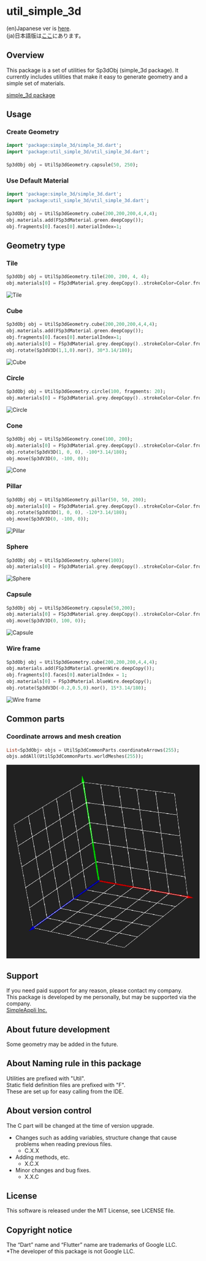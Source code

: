 # util_simple_3d

(en)Japanese ver is [here](https://github.com/MasahideMori-SimpleAppli/util_simple_3d/blob/main/README_JA.md).  
(ja)日本語版は[ここ](https://github.com/MasahideMori-SimpleAppli/util_simple_3d/blob/main/README_JA.md)にあります。

## Overview
This package is a set of utilities for Sp3dObj (simple_3d package).
It currently includes utilities that make it easy to generate geometry and a simple set of materials.

[simple_3d package](https://pub.dev/packages/simple_3d)

## Usage
### Create Geometry
```dart
import 'package:simple_3d/simple_3d.dart';
import 'package:util_simple_3d/util_simple_3d.dart';

Sp3dObj obj = UtilSp3dGeometry.capsule(50, 250);
```

### Use Default Material
```dart
import 'package:simple_3d/simple_3d.dart';
import 'package:util_simple_3d/util_simple_3d.dart';

Sp3dObj obj = UtilSp3dGeometry.cube(200,200,200,4,4,4);
obj.materials.add(FSp3dMaterial.green.deepCopy());
obj.fragments[0].faces[0].materialIndex=1;
```

## Geometry type
### Tile
```dart
Sp3dObj obj = UtilSp3dGeometry.tile(200, 200, 4, 4);
obj.materials[0] = FSp3dMaterial.grey.deepCopy()..strokeColor=Color.fromARGB(255, 0, 255, 0);
```
![Tile](https://raw.githubusercontent.com/MasahideMori1111/simple_3d_images/main/Util_Sp3dGeometry/tile_sample1.png)
### Cube
```dart
Sp3dObj obj = UtilSp3dGeometry.cube(200,200,200,4,4,4);
obj.materials.add(FSp3dMaterial.green.deepCopy());
obj.fragments[0].faces[0].materialIndex=1;
obj.materials[0] = FSp3dMaterial.grey.deepCopy()..strokeColor=Color.fromARGB(255, 0, 0, 255);
obj.rotate(Sp3dV3D(1,1,0).nor(), 30*3.14/180);
```
![Cube](https://raw.githubusercontent.com/MasahideMori1111/simple_3d_images/main/Util_Sp3dGeometry/cube_sample1.png)
### Circle
```dart
Sp3dObj obj = UtilSp3dGeometry.circle(100, fragments: 20);
obj.materials[0] = FSp3dMaterial.grey.deepCopy()..strokeColor=Color.fromARGB(255, 0, 255, 0);
```
![Circle](https://raw.githubusercontent.com/MasahideMori1111/simple_3d_images/main/Util_Sp3dGeometry/circle_sample1.png)
### Cone
```dart
Sp3dObj obj = UtilSp3dGeometry.cone(100, 200);
obj.materials[0] = FSp3dMaterial.grey.deepCopy()..strokeColor=Color.fromARGB(255, 0, 255, 0);
obj.rotate(Sp3dV3D(1, 0, 0), -100*3.14/180);
obj.move(Sp3dV3D(0, -100, 0));
```
![Cone](https://raw.githubusercontent.com/MasahideMori1111/simple_3d_images/main/Util_Sp3dGeometry/cone_sample1.png)
### Pillar
```dart
Sp3dObj obj = UtilSp3dGeometry.pillar(50, 50, 200);
obj.materials[0] = FSp3dMaterial.grey.deepCopy()..strokeColor=Color.fromARGB(255, 0, 255, 0);
obj.rotate(Sp3dV3D(1, 0, 0), -120*3.14/180);
obj.move(Sp3dV3D(0, -100, 0));
```
![Pillar](https://raw.githubusercontent.com/MasahideMori1111/simple_3d_images/main/Util_Sp3dGeometry/pillar_sample1.png)
### Sphere
```dart
Sp3dObj obj = UtilSp3dGeometry.sphere(100);
obj.materials[0] = FSp3dMaterial.grey.deepCopy()..strokeColor=Color.fromARGB(255, 0, 255, 0);
```
![Sphere](https://raw.githubusercontent.com/MasahideMori1111/simple_3d_images/main/Util_Sp3dGeometry/sphere_sample1.png)
### Capsule
```dart
Sp3dObj obj = UtilSp3dGeometry.capsule(50,200);
obj.materials[0] = FSp3dMaterial.grey.deepCopy()..strokeColor=Color.fromARGB(255, 0, 255, 0);
obj.move(Sp3dV3D(0, 100, 0));
```
![Capsule](https://raw.githubusercontent.com/MasahideMori1111/simple_3d_images/main/Util_Sp3dGeometry/capsule_sample1.png)
### Wire frame
```dart
Sp3dObj obj = UtilSp3dGeometry.cube(200,200,200,4,4,4);
obj.materials.add(FSp3dMaterial.greenWire.deepCopy());
obj.fragments[0].faces[0].materialIndex = 1;
obj.materials[0] = FSp3dMaterial.blueWire.deepCopy();
obj.rotate(Sp3dV3D(-0.2,0.5,0).nor(), 15*3.14/180);
```
![Wire frame](https://raw.githubusercontent.com/MasahideMori1111/simple_3d_images/main/Util_Sp3dGeometry/wire_frame_sample1.png)

## Common parts
### Coordinate arrows and mesh creation
```dart
List<Sp3dObj> objs = UtilSp3dCommonParts.coordinateArrows(255);
objs.addAll(UtilSp3dCommonParts.worldMeshes(255));
```
![Coordinate arrows and world meshes](https://raw.githubusercontent.com/MasahideMori-SimpleAppli/simple_3d_images/main/UtilSp3dCommonParts/coordinateArrows_and_worldMeshes.png)

## Support
If you need paid support for any reason, please contact my company.  
This package is developed by me personally, but may be supported via the company.  
[SimpleAppli Inc.](https://simpleappli.com/en/index_en.html)

## About future development
Some geometry may be added in the future.

## About Naming rule in this package
Utilities are prefixed with "Util".  
Static field definition files are prefixed with "F".  
These are set up for easy calling from the IDE.

## About version control
The C part will be changed at the time of version upgrade.
- Changes such as adding variables, structure change that cause problems when reading previous files.
    - C.X.X
- Adding methods, etc.
    - X.C.X
- Minor changes and bug fixes.
    - X.X.C

## License
This software is released under the MIT License, see LICENSE file.

## Copyright notice
The “Dart” name and “Flutter” name are trademarks of Google LLC.  
*The developer of this package is not Google LLC.